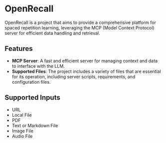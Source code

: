 # OpenRecall

OpenRecall is a project that aims to provide a comprehensive platform for spaced repetition learning, leveraging the MCP (Model Context Protocol) server for efficient data handling and retrieval.

## Features
- **MCP Server**: A fast and efficient server for managing context and data to interface with the LLM.
- **Supported Files**: The project includes a variety of files that are essential for its operation, including server scripts, requirements, and configuration files.

## Supported Inputs
- URL   
- Local File 
- PDF
- Text or Markdown File
- Image File
- Audio File